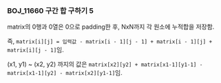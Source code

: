 ### BOJ_11660 구간 합 구하기 5

matrix의 0행과 0열은 0으로 padding한 후, NxN까지 각 원소에 누적합을 저장함.

즉, `matrix[i][j] = 입력값 - matrix[i - 1][j - 1] + matrix[i - 1][j] + matrix[i][j - 1]`임.

(x1, y1) ~ (x2, y2) 까지의 값은 `matrix[x2][y2] + matrix[x1-1][y1-1] - matrix[x1-1][y2] - matrix[x2][y1-1]`임.